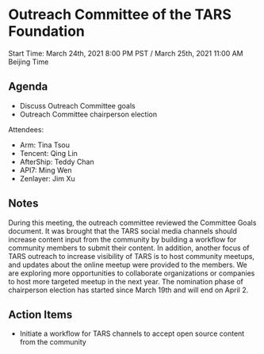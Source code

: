 # Outreach Committee of the TARS Foundation

Start Time: March 24th, 2021 8:00 PM PST / March 25th, 2021 11:00 AM Beijing Time

## Agenda
- Discuss Outreach Committee goals
- Outreach Committee chairperson election

Attendees:
- Arm: Tina Tsou
- Tencent: Qing Lin
- AfterShip: Teddy Chan
- API7: Ming Wen
- Zenlayer: Jim Xu

## Notes
During this meeting, the outreach committee reviewed the Committee Goals document. It was brought that the TARS social media channels should increase content input from the community by building a workflow for community members to submit their content. In addition, another focus of TARS outreach to increase visibility of TARS is to host community meetups, and updates about the online meetup were provided to the members. We are exploring more opportunities to collaborate organizations or companies to host more targeted meetup in the next year. 
The nomination phase of chairperson election has started since March 19th and will end on April 2. 

## Action Items
- Initiate a workflow for TARS channels to accept open source content from the community
